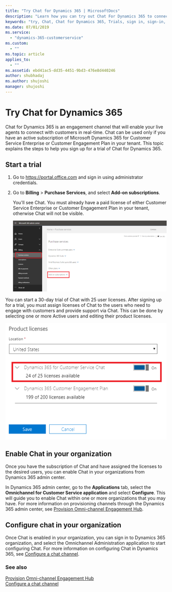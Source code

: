```yaml
---
title: "Try Chat for Dynamics 365 | MicrosoftDocs"
description: "Learn how you can try out Chat For Dynamics 365 to connect and engage with your customers in real time."
keywords: "try, Chat, Chat for Dynamics 365, Trials, sign in, sign-in, login"
ms.date: 07/01/2019
ms.service:
  - "dynamics-365-customerservice"
ms.custom:
  - ""
ms.topic: article
applies_to:
  - ""
ms.assetid: ebd41ac5-dd35-4451-9bd3-476e8d440246
author: shubhadaj
ms.author: shujoshi
manager: shujoshi
---
```


# Try Chat for Dynamics 365

Chat for Dynamics 365 is an engagement channel that will enable your live agents to connect with customers in real-time. Chat can be used only if you have an active subscription of Microsoft Dynamics 365 for Customer Service Enterprise or Customer Engagement Plan in your tenant. This topic explains the steps to help you sign up for a trial of Chat for Dynamics 365.

## Start a trial

1. Go to <https://portal.office.com> and sign in using administrator credentials. 

2. Go to **Billing** > **Purchase Services**, and select **Add-on subscriptions**. 

    You'll see Chat. You must already have a paid license of either Customer Service Enterprise or Customer Engagement Plan in your tenant, otherwise Chat will not be visible.

    ![Add-on subscriptions in Microsoft 365 admin center](media/add-on-subscriptions.png "Add-on subscriptions in Microsoft 365 admin center")
    
You can start a 30-day trial of Chat with 25 user licenses. After signing up for a trial, you must assign licenses of Chat to the users who need to engage with customers and provide support via Chat. This can be done by selecting one or more Active users and editing their product licenses.

![Product licenses dialog box](media/product-licenses-dialog-box.png "Product licenses dialog box")

## Enable Chat in your organization

Once you have the subscription of Chat and have assigned the licenses to the desired users, you can enable Chat in your organizations from Dynamics 365 admin center. 

In Dynamics 365 admin center, go to the **Applications** tab, select the **Omnichannel for Customer Service application** and select **Configure**. This will guide you to enable Chat within one or more organizations that you may have. 
For more information on provisioning channels through the Dynamics 365 admin center, see [Provision Omni-channel Engagement Hub](administrator/omnichannel-provision-license.md).

## Configure chat in your organization

Once Chat is enabled in your organization, you can sign in to Dynamics 365 organization, and select the Omnichannel Administration application to start configuring Chat. 
For more information on configuring Chat in Dynamics 365, see [Configure a chat channel](administrator/set-up-chat-widget.md).

### See also

[Provision Omni-channel Engagement Hub](administrator/omnichannel-provision-license.md)  
[Configure a chat channel](administrator/set-up-chat-widget.md)